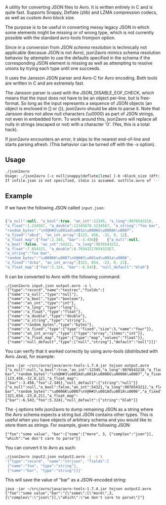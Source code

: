 
A utility for converting JSON files to Avro. It is written entirely in
C and is quite fast. Supports Snappy, Deflate (zlib) and LZMA
compression codecs, as well as custom Avro block size.

The purpose is to be useful in converting messy legacy JSON in which
some elements might be missing or of wrong type, which is not
currently possible with the standard avro-tools fromjson option.

Since in a conversion from JSON *schema resolution* is technically not
applicable (becasue JSON is not Avro), json2avro mimics schema
resolution behavior by attemptin to use the defaults specified in the
schema if the corresponding JSON element is missing as well as
attempting to resolve unions by trying each type until one succeeds.

It uses the Jansson JSON parser and Avro-C for Avro encoding. Both
tools are written in C and are extremely fast.

The Jansson parser is used with the JSON_DISABLE_EOF_CHECK, which
means that the input does not have to be an object per-line, but is
free-format. So long as the input represents a sequence of JSON
objects (an object is enclosed in [] or {}), json2avro should be able
to parse it. Note that Jansson does not allow null characters (\u0000)
as part of JSON strings, not even in embedded form. To work around
this, json2avro will replace all nulls in strings (escaped or
not) with a character '0'. (Yes, this is a total hack).

If json2avro encounters an error, it skips to the nearest end-of-line
and starts parsing afresh. (This behavior can be turned off with the
-x option).

## Usage

```sh
./json2avro
Usage: ./json2avro [-c null|snappy|deflate|lzma] [-b <block_size (dft: 16384)>] [-d] [-j] [-x (abort on error)] -s <schema> [<infile.json>] <outfile.avro|->
If infile.json is not specified, stdin is assumed. outfile.avro of '-' is stdout.
```

## Example

If we have the following JSON called `input.json`:

```javascript

{"a_null":null, "a_bool":true, "an_int":12345, "a_long":9876543210,
"a_float":1.234567, "a_double":12345678.1234567, "a_string":"foo bar",
"random_bytes":"\nV@H#3\u001ad\u001a\u0006G\u0006K\u0007",
"a_fixed":"abcd", "an_int_array":[123, 456, -32, 0, 12],
"a_float_map":{"foo":2.345, "bar":-3.456}}    {"a_null":null,
"a_bool":false, "an_int":54321, "a_long":9876543212,
"a_float":7.654321, "a_double":8.76543217654321E7, 
"a_string":"foo bar",
"random_bytes":"\u0006K\u0007\nV@H#3\u001ad\u001a\u0006",
"a_fixed":"dcba", "an_int_array":[321, 654, -23, 0, 21],
"a_float_map":{"foo":5.324, "bar":-6.543}, "null_default":"blah"}

```

It can be converted to Avro with the following command:

```
./json2avro input.json output.avro -s \
'{"type":"record","name":"testrec","fields":[
 {"name":"a_null","type":"null"},
 {"name":"a_bool","type":"boolean"},
 {"name":"an_int","type":"int"},
 {"name":"a_long","type":"long"},
 {"name":"a_float","type":"float"},
 {"name":"a_double","type":"double"},
 {"name":"a_string","type":"string"},
 {"name":"random_bytes","type":"bytes"},
 {"name":"a_fixed","type":{"type":"fixed","size":3,"name":"four"}},
 {"name":"an_int_array","type":{"type":"array","items":"int"}},
 {"name":"a_float_map","type":{"type":"map","values":"float"}},
 {"name":"null_default","type":["null","string"],"default":"null"}]}'
```

You can verify that it worked correctly by using avro-tools (distributed with Avro Java), for example:

```
java -jar ~/src/avro/java/avro-tools-1.7.4.jar tojson output.avro
{"a_null":null,"a_bool":true,"an_int":12345,"a_long":9876543210,"a_float":1.234567,"a_double":1.23456781234567E7,"a_string":"foo bar","random_bytes":"\nV@H#3\u001Ad\u001A\u0006G\u0006K\u0007","a_fixed":"\u0000\u0000\u0000","an_int_array":[123,456,-32,0,12],"a_float_map":{"bar":-3.456,"foo":2.345},"null_default":{"string":"null"}}
{"a_null":null,"a_bool":false,"an_int":54321,"a_long":9876543212,"a_float":7.654321,"a_double":8.76543217654321E7,"a_string":"foo bar","random_bytes":"\u0006K\u0007\nV@H#3\u001Ad\u001A\u0006","a_fixed":"\u0000\u0000\u0000","an_int_array":[321,654,-23,0,21],"a_float_map":{"bar":-6.543,"foo":5.324},"null_default":{"string":"blah"}}
```

The -j options tells json2avro to dump remaining JSON as a string
where the Avro schema expects a string but JSON contains other
types. This is useful when you have objects of arbitrary schema and
you would like to store them as strings. For example, given the
following JSON:

```
{"foo":"some value", "bar":{"some":["more", 3, {"complex":"json"}], "which":"we don't care to parse"}}
```

You can convert it to Avro as such:

```sh
./json2avro input2.json output2.avro -j -s \
'{"type":"record", "name":"strjson", "fields":[
 {"name":"foo", "type":"string"},
 {"name":"bar", "type":"string"}]}'
```

This will save the value of "bar" as a JSON-encoded string:

```
java -jar ~/src/avro/java/avro-tools-1.7.4.jar tojson output2.avro
{"foo":"some value","bar":"{\"some\":[\"more\",3,{\"complex\":\"json\"}],\"which\":\"we don't care to parse\"}"}
```
